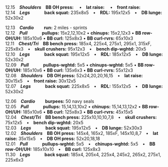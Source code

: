 12.15 ***Shoulders*** **BB OH press:**   • **lat raise:**   • **front raise:**  
12.14 ***Legs***    **back squat:** 235x8x5 • **RDL:** 195x12x5 • **DB lunge:** 52x30x2  

12.13 ***Cardio***   **run:** 2 miles - sprints  
12.12 ***Pull***    **pullups:** 15x2,12,10x2 • **chinups:** 15x2,12x3 • **BB row-OH/UH:** 185x10x6 • **BB curl:** 125x8x3 • **BB curl-rvrs:** 65x10x3  
12.11 ***Chest/Tri*** **BB bench press:** 185x4, 225x4, 275x1, 295x1, 315xF, 225x8x3 • **skull crushers:** 95x12x3 • **bench dip-wghtd:** 20x5  
12.10 ***Legs***    **back squat:** 195x12x5 • **RDL:** 185x12x5 • **DB lunge:** 52x30x2  
12.09 ***Pull***    **pullups-wghtd:** 5x5 • **chinups-wghtd:** 5x5 • **BB row-OH/UH:** 185x10x6 • **BB curl:** 135x6x3 • **BB curl-rvrs:** 55x12x3  
12.08 ***Shoulders*** **DB OH press:** 52x24,20,20,16,15 • **lat raise:** 30x15x5 • **front raise:** 30x12x5  
12.07 ***Legs***    **back squat:** 225x8x5 • **RDL:** 155x12x5 • **DB lunge:** 52x30x2  

12.06 ***Cardio***   **burpees:** 50 navy seals  
12.05 ***Pull***    **pullups:** 15,14,13,10x2 • **chinups:** 15,14,13,12x2 • **BB row-OH/UH:** 185x10x6 • **BB curl:** 125x8x3 • **BB curl-rvrs:** 45x15x5  
12.04 ***Chest/Tri*** **BB bench press:** 225x10,10,10,7,8 • **skull crushers:** 75x12x5 • **bench dip-wghtd:** 20x5  
12.03 ***Legs***    **back squat:** 195x12x5 • **DB lunge:** 52x30x3  
12.02 ***Shoulders*** **BB OH press:** 145x4, 165x2, 185xF, 145x10,8,7 • **lat raise:** 35x15x5 • **DB OH press:** 52x20,18,18  
12.01 ***Pull***    **pullups-wghtd:** 5x5 • **chinups-wghtd:** 5x5 • **BB row-OH/UH:** 185x10x10 • **BB curl:** 125x8x3  
11.30 ***Legs***    **back squat:** 185x4, 205x4, 225x4, 245x2, 265x2, 275x1, 225x6x3  
